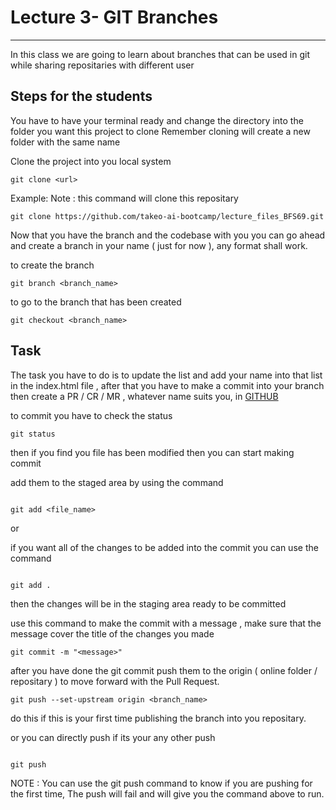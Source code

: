 <h1> Lecture 3- GIT Branches </h1>

<hr/>

<p> In this class we are going to learn about branches that can be used in git while sharing repositaries with different user </p>

<h2> Steps for the students </h2>

<p>You have to have your terminal ready and change the directory into the folder you want this project to clone <span> Remember cloning will create a new folder with the same name </span> </p>
<p>Clone the project into you local system </p>

```script
git clone <url>
```

Example:
Note : this command will clone this repositary

```script
git clone https://github.com/takeo-ai-bootcamp/lecture_files_BFS69.git
```

<p> Now that you have the branch and the codebase with you you can go ahead and create a branch in your name ( just for now ), any format shall work.
</p>

to create the branch

```script
git branch <branch_name>
```

to go to the branch that has been created

```script
git checkout <branch_name>
```

<h2>Task</h2>
The task you have to do is to update the list and add your name into that list in the index.html file , after that you have to make a commit into your branch then create a PR / CR / MR , whatever name suits you, in <a href="https://www.github.com">GITHUB</a>

to commit you have to check the status

```script
git status
```

then if you find you file has been modified then you can start making commit

add them to the staged area by using the command

```script

git add <file_name>

```

or

if you want all of the changes to be added into the commit you can use the command

```script

git add .

```

then the changes will be in the staging area ready to be committed

use this command to make the commit with a message , make sure that the message cover the title of the changes you made

```script
git commit -m "<message>"
```

after you have done the git commit push them to the origin ( online folder / repositary ) to move forward with the Pull Request.

```script
git push --set-upstream origin <branch_name>

```

do this if this is your first time publishing the branch into you repositary.

or you can directly push if its your any other push

```script

git push

```

NOTE : You can use the git push command to know if you are pushing for the first time, The push will fail and will give you the command above to run.
